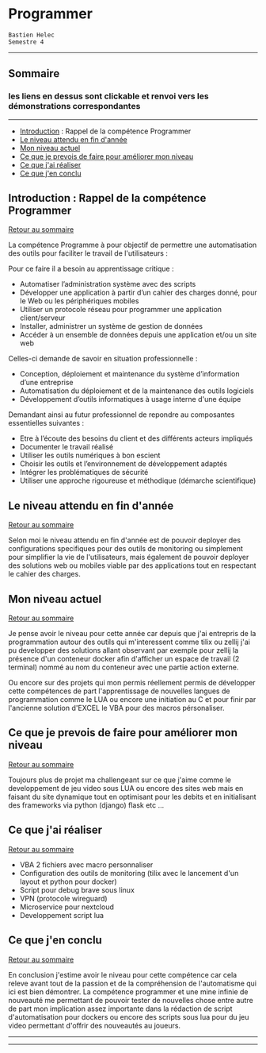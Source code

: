 # Programmer

```
Bastien Helec
Semestre 4
```

---
## <a id="Sommaire" style="textdecoration:none"></a> Sommaire
### les liens en dessus sont clickable et renvoi vers les démonstrations correspondantes
---
- [Introduction](#Introduction) : Rappel de la compétence Programmer
- [Le niveau attendu en fin d'année ](#1.)
- [Mon niveau actuel](#2.)
- [Ce que je prevois de faire pour améliorer mon niveau](#3.)
- [Ce que j'ai réaliser](#4.)
- [Ce que j'en conclu](#5.)


## <a id="Introduction" style="textdecoration:none"></a> Introduction : Rappel de la compétence Programmer
[Retour au sommaire](#Sommaire)

La compétence Programme à pour objectif de permettre une automatisation des outils pour faciliter le travail de l'utilisateurs :

Pour ce faire il a besoin au apprentissage critique :

- Automatiser l’administration système avec des scripts
- Développer une application à partir d’un cahier des charges donné, pour le Web ou les périphériques mobiles
- Utiliser un protocole réseau pour programmer une application client/serveur
- Installer, administrer un système de gestion de données
- Accéder à un ensemble de données depuis une application et/ou un site web

Celles-ci demande de savoir en situation professionnelle :

- Conception, déploiement et maintenance du système d’information d’une entreprise
- Automatisation du déploiement et de la maintenance des outils logiciels
- Développement d’outils informatiques à usage interne d'une équipe

Demandant ainsi au futur professionnel de repondre au composantes essentielles suivantes :

- Etre à l’écoute des besoins du client et des différents acteurs impliqués
- Documenter le travail réalisé
- Utiliser les outils numériques à bon escient
- Choisir les outils et l’environnement de développement adaptés
- Intégrer les problématiques de sécurité
- Utiliser une approche rigoureuse et méthodique (démarche scientifique)


<!-- page break html -->
<div style="page-break-after: always;"></div>

## <a id="1." style="textdecoration:none"></a> Le niveau attendu en fin d'année

[Retour au sommaire](#Sommaire)

Selon moi le niveau attendu en fin d'année est de pouvoir deployer des configurations specifiques pour des outils de monitoring ou simplement pour simplifier la vie de l'utilisateurs, mais également de pouvoir deployer des solutions web ou mobiles viable par des applications tout en respectant le cahier des charges. 

<!-- page break html -->
<div style="page-break-after: always;"></div>

## <a id="2." style="textdecoration:none"></a> Mon niveau actuel

[Retour au sommaire](#Sommaire)

Je pense avoir le niveau pour cette année car depuis que j'ai entrepris de la programmation autour des outils qui m'interessent comme tilix ou zellij j'ai pu developper des solutions allant observant par exemple pour zellij la présence d'un conteneur docker afin d'afficher un espace de travail (2 terminal) nommé au nom du conteneur avec une partie action externe. 

Ou encore sur des projets qui mon permis réellement permis de développer cette compétences de part l'apprentissage de nouvelles langues de programmation comme le LUA ou encore une initiation au C et pour finir par l'ancienne solution d'EXCEL le VBA pour des macros pérsonaliser.  

<!-- page break html -->
<div style="page-break-after: always;"></div>

## <a id="3." style="textdecoration:none"></a> Ce que je prevois de faire pour améliorer mon niveau

[Retour au sommaire](#Sommaire)

Toujours plus de projet ma challengeant sur ce que j'aime comme le developpement de jeu video sous LUA ou encore des sites web mais en faisant du site dynamique tout en optimisant pour les debits et en initialisant des frameworks via python (django) flask etc ...


<!-- page break html -->
<div style="page-break-after: always;"></div>

## <a id="4." style="textdecoration:none"></a> Ce que j'ai réaliser 

[Retour au sommaire](#Sommaire)

- VBA 2 fichiers avec macro personnaliser
- Configuration des outils de monitoring (tilix avec le lancement d'un layout et python pour docker)
- Script pour debug brave sous linux 
- VPN (protocole wireguard)
- Microservice pour nextcloud 
- Developpement script lua 


<!-- page break html -->
<div style="page-break-after: always;"></div>

## <a id="5." style="textdecoration:none"></a> Ce que j'en conclu 

[Retour au sommaire](#Sommaire)

En conclusion j'estime avoir le niveau pour cette compétence car cela releve avant tout de la passion et de la compréhension de l'automatisme qui ici est bien démontrer. La compétence programmer et une mine infinie de nouveauté me permettant de pouvoir tester de nouvelles chose entre autre de part mon implication assez importante dans la rédaction de script d'automatisation pour dockers ou encore des scripts sous lua pour du jeu video permettant d'offrir des nouveautés au joueurs. 


---
<script>
// JavaScript code to insert current date and time into footer
var currentDateTime = new Date().toLocaleString();
document.write("<footer>" + currentDateTime + " &copy Helec Bastien. All Rights Reserved.</footer>");
</script>

---
